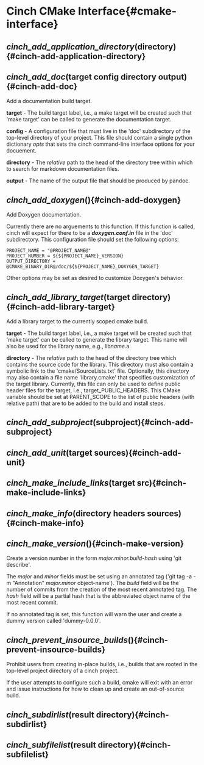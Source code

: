 <!-- CINCHDOC DOCUMENT(User Guide) CHAPTER(Interface) -->

# Cinch CMake Interface{#cmake-interface}

<!-- cinch_add_application_directory -->

## *cinch\_add\_application\_directory*(directory){#cinch-add-application-directory}

<!-- cinch_add_doc -->

## *cinch\_add\_doc*(target config directory output){#cinch-add-doc}

Add a documentation build target.

**target** - The build target label, i.e., a make target will be created
such that 'make target' can be called to generate the documentation target.

**config** - A configuration file that must live in the 'doc' subdirectory
of the top-level directory of your project.  This file should contain a
single python dictionary *opts* that sets the cinch command-line
interface options for your docuement.

**directory** - The *relative* path to the head of the
directory tree within which to search for markdown documentation files.

**output** - The name of the output file that should be produced by pandoc.

<!-- cinch_add_doxygen -->

## *cinch\_add\_doxygen*(){#cinch-add-doxygen}

Add Doxygen documentation.

Currently there are no arguements to this
function.  If this function is called, cinch will expect for there to
be a ***doxygen.conf.in*** file in the 'doc' subdirectory.  This configuration
file should set the following options:

    PROJECT_NAME = "@PROJECT_NAME@"
    PROJECT_NUMBER = ${${PROJECT_NAME}_VERSION}
    OUTPUT_DIRECTORY = @CMAKE_BINARY_DIR@/doc/${${PROJECT_NAME}_DOXYGEN_TARGET}

Other options may be set as desired to customize Doxygen's behavior.

<!-- cinch_add_library_target -->

## *cinch\_add\_library\_target*(target directory){#cinch-add-library-target}

Add a library target to the currently scoped cmake build.

**target** - The build target label, i.e., a make target will be created
such that 'make target' can be called to generate the library target.
This name will also be used for the library name, e.g., lib*name*.a.

**directory** - The *relative* path to the head of the
directory tree which contains the source code for the library.  This
directory must also contain a symbolic link to the 'cmake/SourceLists.txt'
file.  Optionally, this directory may also contain a file name
'library.cmake' that specifies customization of the target library.
Currently, this file can only be used to define public header files for the
target, i.e., target_PUBLIC_HEADERS.  This CMake variable should be set
at PARENT\_SCOPE to the list of public headers (with relative path) that
are to be added to the build and install steps.

<!-- cinch_add_subproject -->

## *cinch\_add\_subproject*(subproject){#cinch-add-subproject}

<!-- cinch_add_unit -->

## *cinch\_add\_unit*(target sources){#cinch-add-unit}

<!-- cinch_make_include_links -->

## *cinch\_make\_include\_links*(target src){#cinch-make-include-links}

<!-- cinch_make_info -->

## *cinch\_make\_info*(directory headers sources){#cinch-make-info}

<!-- cinch_make_version -->

## *cinch\_make\_version*(){#cinch-make-version}

Create a version number in the form *major.minor.build-hash* using 'git describe'.

The *major* and *minor* fields must be set using an annotated tag
('git tag -a -m "Annotation" *major.minor* object-name').  The
*build* field will be the number of commits from the creation of the most
recent annotated tag.  The *hash* field will be a partial hash that is the
abbreviated object name of the most recent commit.

If no annotated tag is set, this function will warn the user and create
a dummy version called 'dummy-0.0.0'.

<!-- cinch_prevent_insource_builds -->

## *cinch\_prevent\_insource\_builds*(){#cinch-prevent-insource-builds}

Prohibit users from creating in-place builds, i.e., builds that are
rooted in the top-level project directory of a cinch project.

If the user attempts to configure such a build, cmake will exit with
an error and issue instructions for how to clean up and create an
out-of-source build.

<!-- cinch_subdirlist -->

## *cinch\_subdirlist*(result directory){#cinch-subdirlist}

<!-- cinch_subfilelist -->

## *cinch\_subfilelist*(result directory){#cinch-subfilelist}
